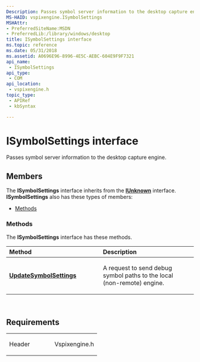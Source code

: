 ```yaml
---
Description: Passes symbol server information to the desktop capture engine.
MS-HAID: vspixengine.ISymbolSettings
MSHAttr:
- PreferredSiteName:MSDN
- PreferredLib:/library/windows/desktop
title: ISymbolSettings interface
ms.topic: reference
ms.date: 05/31/2018
ms.assetid: A0696E96-8996-4E5C-AEBC-604E9F9F7321
api_name: 
 - ISymbolSettings
api_type: 
 - COM
api_location: 
 - vspixengine.h
topic_type: 
 - APIRef
 - kbSyntax

---
```


# <span id="vspixengine.isymbolsettings"></span>ISymbolSettings interface

Passes symbol server information to the desktop capture engine.

## Members

The **ISymbolSettings** interface inherits from the [**IUnknown**](/windows/desktop/api/unknwn/nn-unknwn-iunknown) interface. **ISymbolSettings** also has these types of members:

-   [Methods](#methods)

### <span id="methods"></span>Methods

The **ISymbolSettings** interface has these methods.

<table><colgroup><col style="width: 50%" /><col style="width: 50%" /></colgroup><thead><tr class="header"><th style="text-align: left;">Method</th><th style="text-align: left;">Description</th></tr></thead><tbody><tr class="odd"><td style="text-align: left;"><a href="https://docs.microsoft.com/windows/desktop/direct3dtools/isymbolsettings-updatesymbolsettings-symbolserverinfo"><strong>UpdateSymbolSettings</strong></a></td><td style="text-align: left;"><p>A request to send debug symbol paths to the local (non-remote) engine.</p></td></tr></tbody></table>

 

## Requirements

<table><colgroup><col style="width: 50%" /><col style="width: 50%" /></colgroup><tbody><tr class="odd"><td><p>Header</p></td><td>Vspixengine.h</td></tr></tbody></table>

 

 